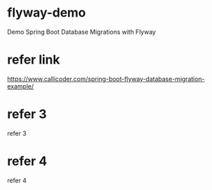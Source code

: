 # flyway-demo
Demo Spring Boot Database Migrations with Flyway

# refer link
https://www.callicoder.com/spring-boot-flyway-database-migration-example/

# refer 3
refer 3

# refer 4
refer 4
